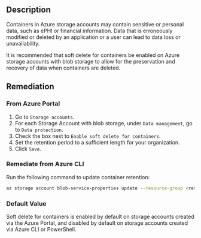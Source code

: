 ## Description

Containers in Azure storage accounts may contain sensitive or personal data, such as ePHI or financial information. Data that is erroneously modified or deleted by an application or a user can lead to data loss or unavailability.

It is recommended that soft delete for containers be enabled on Azure storage accounts with blob storage to allow for the preservation and recovery of data when containers are deleted.

## Remediation

### From Azure Portal

1. Go to `Storage accounts`.
2. For each Storage Account with blob storage, under `Data management`, go to `Data protection`.
3. Check the box next to `Enable soft delete for containers`.
4. Set the retention period to a sufficient length for your organization.
5. Click `Save`.

### Remediate from Azure CLI

Run the following command to update container retention:

```bash
az storage account blob-service-properties update --resource-group <resourcegroup> --account-name <storage-account> --enable-container-delete-retention true --container-delete-retention-days <retention-days>
```

### Default Value

Soft delete for containers is enabled by default on storage accounts created via the Azure Portal, and disabled by default on storage accounts created via Azure CLI or PowerShell.


